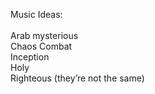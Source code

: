 Music Ideas: \
\
Arab mysterious \
Chaos Combat \
Inception \
Holy \
Righteous (they’re not the same)

